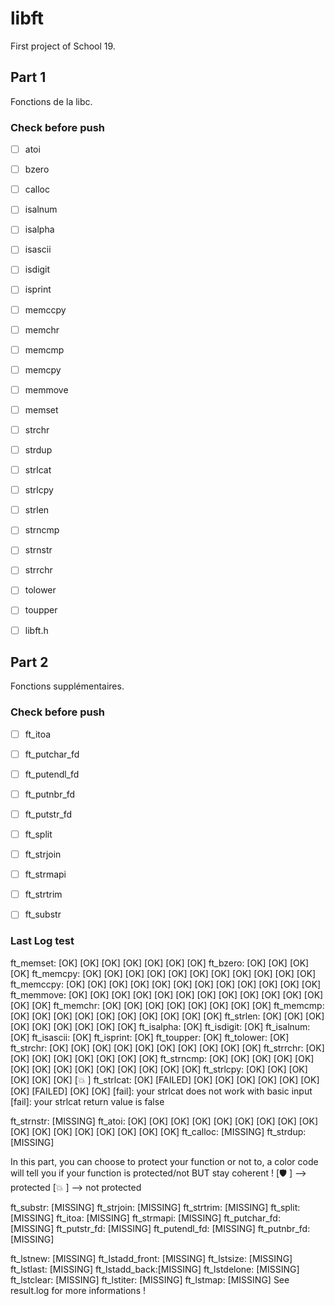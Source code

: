 # libft
First project of School 19.

## Part 1
Fonctions de la libc.

### Check before push
- [ ] atoi
- [	] bzero
- [	] calloc
- [	] isalnum
- [	] isalpha
- [	] isascii
- [	] isdigit
- [	] isprint
- [	] memccpy
- [	] memchr
- [	] memcmp
- [	] memcpy
- [	] memmove
- [	] memset
- [	] strchr
- [	] strdup
- [	] strlcat
- [	] strlcpy
- [	] strlen
- [	] strncmp
- [	] strnstr
- [	] strrchr
- [	] tolower
- [	] toupper

- [ ] libft.h

## Part 2
Fonctions supplémentaires.

### Check before push
- [ ] ft_itoa
- [ ] ft_putchar_fd
- [ ] ft_putendl_fd
- [ ] ft_putnbr_fd
- [ ] ft_putstr_fd
- [ ] ft_split
- [ ] ft_strjoin
- [ ] ft_strmapi
- [ ] ft_strtrim
- [ ] ft_substr


### Last Log test

ft_memset:     [OK] [OK] [OK] [OK] [OK] [OK] [OK] 
ft_bzero:      [OK] [OK] [OK] [OK] 
ft_memcpy:     [OK] [OK] [OK] [OK] [OK] [OK] [OK] [OK] [OK] [OK] [OK] 
ft_memccpy:    [OK] [OK] [OK] [OK] [OK] [OK] [OK] [OK] [OK] [OK] [OK] [OK] 
ft_memmove:    [OK] [OK] [OK] [OK] [OK] [OK] [OK] [OK] [OK] [OK] [OK] [OK] [OK] [OK] 
ft_memchr:     [OK] [OK] [OK] [OK] [OK] [OK] [OK] [OK] 
ft_memcmp:     [OK] [OK] [OK] [OK] [OK] [OK] [OK] [OK] [OK] [OK] 
ft_strlen:     [OK] [OK] [OK] [OK] [OK] [OK] [OK] [OK] [OK] 
ft_isalpha:    [OK] 
ft_isdigit:    [OK] 
ft_isalnum:    [OK] 
ft_isascii:    [OK] 
ft_isprint:    [OK] 
ft_toupper:    [OK] 
ft_tolower:    [OK] 
ft_strchr:     [OK] [OK] [OK] [OK] [OK] [OK] [OK] [OK] [OK] [OK] 
ft_strrchr:    [OK] [OK] [OK] [OK] [OK] [OK] [OK] [OK] 
ft_strncmp:    [OK] [OK] [OK] [OK] [OK] [OK] [OK] [OK] [OK] [OK] [OK] [OK] [OK] [OK] 
ft_strlcpy:    [OK] [OK] [OK] [OK] [OK] [OK] [💥 ] 
ft_strlcat:    [OK] [FAILED] [OK] [OK] [OK] [OK] [OK] [OK] [OK] [FAILED] [OK] [OK] 
[fail]: your strlcat does not work with basic input
[fail]: your strlcat return value is false

ft_strnstr:    [MISSING]
ft_atoi:       [OK] [OK] [OK] [OK] [OK] [OK] [OK] [OK] [OK] [OK] [OK] [OK] [OK] [OK] [OK] [OK] [OK] 
ft_calloc:     [MISSING]
ft_strdup:     [MISSING]

In this part, you can choose to protect your function or not to,
a color code will tell you if your function is protected/not BUT stay coherent !
[🛡 ] --> protected
[💥 ] --> not protected

ft_substr:     [MISSING]
ft_strjoin:    [MISSING]
ft_strtrim:    [MISSING]
ft_split:      [MISSING]
ft_itoa:       [MISSING]
ft_strmapi:    [MISSING]
ft_putchar_fd: [MISSING]
ft_putstr_fd:  [MISSING]
ft_putendl_fd: [MISSING]
ft_putnbr_fd:  [MISSING]

ft_lstnew:     [MISSING]
ft_lstadd_front: [MISSING]
ft_lstsize:    [MISSING]
ft_lstlast:    [MISSING]
ft_lstadd_back:[MISSING]
ft_lstdelone:  [MISSING]
ft_lstclear:   [MISSING]
ft_lstiter:    [MISSING]
ft_lstmap:     [MISSING]
See result.log for more informations !

